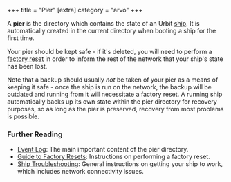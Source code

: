 +++
title = "Pier"
[extra]
category = "arvo"
+++

A **pier** is the directory which contains the state of an Urbit
[ship](/reference/glossary/ship). It is automatically created in the current
directory when booting a ship for the first time.

Your pier should be kept safe - if it's deleted, you will need to perform a
[factory reset](/reference/glossary/reset) in order to inform the rest of the network
that your ship's state has been lost.

Note that a backup should usually _not_ be taken of your pier as a means of
keeping it safe - once the ship is run on the network, the backup will be
outdated and running from it will necessitate a factory reset. A running ship
automatically backs up its own state within the pier directory for recovery
purposes, so as long as the pier is preserved, recovery from most problems is
possible.

### Further Reading

- [Event Log](/reference/glossary/eventlog): The main important content of the pier directory.
- [Guide to Factory Resets](/using/id/guide-to-resets): Instructions on
  performing a factory reset.
- [Ship Troubleshooting](/using/os/ship-troubleshooting): General instructions on getting your ship to work, which includes network connectivity issues.
